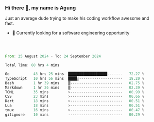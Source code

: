 ### Hi there 👋, my name is Agung
Just an average dude trying to make his coding workflow awesome and fast.

<!--
**agungfir98/agungfir98** is a ✨ _special_ ✨ repository because its `README.md` (this file) appears on your GitHub profile.
-->

- 🔭 Currently looking for a software engineering opportunity
<br/>
<br/>
<!--START_SECTION:waka-->

```rust
From: 25 August 2024 - To: 24 September 2024

Total Time: 60 hrs 4 mins

Go           43 hrs 25 mins  ██████████████████-------   72.27 %
TypeScript   10 hrs 56 mins  ████░--------------------   18.20 %
Bash         1 hr 39 mins    ▒------------------------   02.75 %
Markdown     1 hr 26 mins    ▒------------------------   02.39 %
TOML         35 mins         >------------------------   00.99 %
CSS          23 mins         >------------------------   00.66 %
Dart         18 mins         >------------------------   00.51 %
Lua          18 mins         >------------------------   00.51 %
tmux         16 mins         >------------------------   00.47 %
gitignore    10 mins         -------------------------   00.29 %
```

<!--END_SECTION:waka-->
